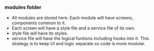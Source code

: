 ### modules folder
* All modules are stored here. Each module will have screens, components common to it.
* Each screen will have a style file and a service file of its own.
* style file will have its styles.
* service file will have the logical funtions including hooks into it. This strategy is to keep UI and logic separate so code is more modular.